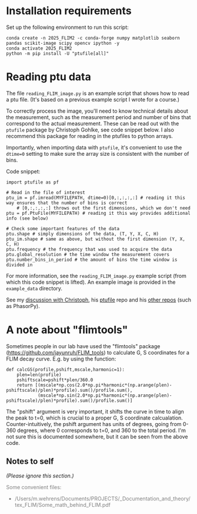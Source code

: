 

# Installation requirements

Set up the following environment to run this script:

```
conda create -n 2025_FLIM2 -c conda-forge numpy matplotlib seaborn pandas scikit-image scipy opencv ipython -y 
conda activate 2025_FLIM2
python -m pip install -U "ptufile[all]"
```

# Reading ptu data

The file `reading_FLIM_image.py` is an example script that shows how to read a ptu file. (It's based on a previous example script I wrote for a course.)

To correctly process the image, you'll need to know technical details about the measurement, such as the measurement period and number of bins that correspond to the actual measurement.
These can be read out with the `ptufile` package by Christoph Gohlke, see code snippet below. I also recommend this package for reading in the ptufiles to python arrays.

Importantly, when importing data with `ptufile`, it's convenient to use the `dtime=0` setting to make sure the array size is consistent with the number of bins.

Code snippet:
```
import ptufile as pf

# Read in the file of interest
ptu_im = pf.imread(MYFILEPATH, dtime=0)[0,:,:,:,:] # reading it this way ensures that the number of bins is correct
    # [0,:,:,:,:] throws out the first dimensions, which we don't need
ptu = pf.PtuFile(MYFILEPATH) # reading it this way provides additional info (see below)

# Check some important features of the data
ptu.shape # simply dimensions of the data, (T, Y, X, C, H)
ptu_im.shape # same as above, but without the first dimension (Y, X, C, H)
ptu.frequency # the frequency that was used to acquire the data
ptu.global_resolution # the time window the measurement covers
ptu.number_bins_in_period # the amount of bins the time window is divided in
```

For more information, see the `reading_FLIM_image.py` example script (from which this code snippet is lifted).
An example image is provided in the `example_data` directory.

See my [discussion with Christoph](https://github.com/cgohlke/ptufile/issues/1), his [ptufile](https://github.com/cgohlke/ptufile/) repo and his [other repos](https://github.com/cgohlke/) (such as PhasorPy).

# A note about "flimtools"

Sometimes people in our lab have used the "flimtools" package (https://github.com/jayunruh/FLIM_tools) to calculate G, S coordinates for a FLIM decay curve. E.g. by using the function:

```
def calcGS(profile,pshift,mscale,harmonic=1):
    plen=len(profile)
    pshiftscale=pshift*plen/360.0
    return [(mscale*np.cos(2.0*np.pi*harmonic*(np.arange(plen)-pshiftscale)/plen)*profile).sum()/profile.sum(),
            (mscale*np.sin(2.0*np.pi*harmonic*(np.arange(plen)-pshiftscale)/plen)*profile).sum()/profile.sum()]
```

The "pshift" argument is very important, it shifts the curve in time to align the peak to t=0,
which is crucial to a proper G, S coordinate calcualation.
Counter-intuitively, the pshift argument has units of degrees, going from 0-360 degrees,
where 0 corresponds to t=0, and 360 to the total period.
I'm not sure this is documented somewhere, but it can be seen from the above code.

## Notes to self

*(Please ignore this section.)*

<font color=grey>

Some convenient files:
- /Users/m.wehrens/Documents/PROJECTS/_Documentation_and_theory/tex_FLIM/Some_math_behind_FLIM.pdf
</font>
